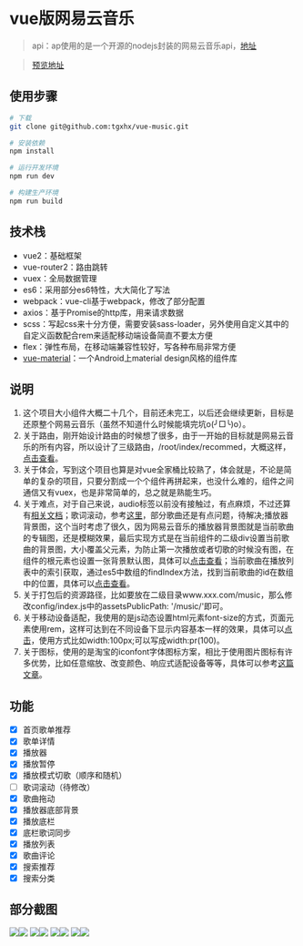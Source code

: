 # vue版网易云音乐

> api：ap使用的是一个开源的nodejs封装的网易云音乐api，[地址](https://binaryify.github.io/NeteaseCloudMusicApi/#/?id=%e5%ae%89%e8%a3%85)

> [预览地址](http://39.108.14.248/music)

## 使用步骤

``` bash
# 下载
git clone git@github.com:tgxhx/vue-music.git

# 安装依赖
npm install

# 运行开发环境
npm run dev

# 构建生产环境
npm run build

```

## 技术栈
 + vue2：基础框架
 + vue-router2：路由跳转 
 + vuex：全局数据管理
 + es6：采用部分es6特性，大大简化了写法 
 + webpack：vue-cli基于webpack，修改了部分配置
 + axios：基于Promise的http库，用来请求数据
 + scss：写起css来十分方便，需要安装sass-loader，另外使用自定义其中的自定义函数配合rem来适配移动端设备简直不要太方便
 + flex：弹性布局，在移动端兼容性较好，写各种布局非常方便
 + [vue-material](https://github.com/vuematerial/vue-material)：一个Android上material design风格的组件库

## 说明
1. 这个项目大小组件大概二十几个，目前还未完工，以后还会继续更新，目标是还原整个网易云音乐（虽然不知道什么时候能填完坑o(╯□╰)o）。
2. 关于路由，刚开始设计路由的时候想了很多，由于一开始的目标就是网易云音乐的所有内容，所以设计了三级路由，/root/index/recommed，大概这样，[点击查看](https://github.com/tgxhx/vue-music/blob/e43c4975e42b93b6ccf5d8609687879a589d4d8f/src/router/index.js)。
3. 关于体会，写到这个项目也算是对vue全家桶比较熟了，体会就是，不论是简单的复杂的项目，只要分割成一个个组件再拼起来，也没什么难的，组件之间通信又有vuex，也是非常简单的，总之就是熟能生巧。
4. 关于难点，对于自己来说，audio标签以前没有接触过，有点麻烦，不过还算有[相关文档](http://caibaojian.com/html5-audio.html)；歌词滚动，参考[这里](http://www.brafox.com/post/2015/HTML5/js%E8%A7%A3%E6%9E%90lrc%E6%AD%8C%E8%AF%8D-%E5%88%B6%E4%BD%9C%E6%BB%9A%E5%8A%A8%E6%AD%8C%E8%AF%8D.html)，部分歌曲还是有点问题，待解决;播放器背景图，这个当时考虑了很久，因为网易云音乐的播放器背景图就是当前歌曲的专辑图，还是模糊效果，最后实现方式是在当前组件的二级div设置当前歌曲的背景图，大小覆盖父元素，为防止第一次播放或者切歌的时候没有图，在组件的根元素也设置一张背景默认图，具体可以[点击查看](https://github.com/tgxhx/vue-music/blob/771218f2929de6b64a34c62597777a4fc0b6ed6e/src/components/Player.vue)；当前歌曲在播放列表中的索引获取，通过es5中数组的findIndex方法，找到当前歌曲的id在数组中的位置，具体可以[点击查看](https://github.com/tgxhx/vue-music/blob/e43c4975e42b93b6ccf5d8609687879a589d4d8f/src/components/PlayList.vue)。
5. 关于打包后的资源路径，比如要放在二级目录www.xxx.com/music，那么修改config/index.js中的assetsPublicPath: '/music/'即可。
6. 关于移动设备适配，我使用的是js动态设置html元素font-size的方式，页面元素使用rem，这样可达到在不同设备下显示内容基本一样的效果，具体可以[点击](https://segmentfault.com/a/1190000008721148)，使用方式比如width:100px;可以写成width:pr(100)。
7. 关于图标，使用的是淘宝的iconfont字体图标方案，相比于使用图片图标有许多优势，比如任意缩放、改变颜色、响应式适配设备等等，具体可以参考[这篇文章](https://www.w3cplus.com/css3/icon-fonts.html)。


## 功能
- [x] 首页歌单推荐
- [x] 歌单详情
- [x] 播放器
- [x] 播放暂停
- [x] 播放模式切歌（顺序和随机）
- [ ] 歌词滚动（待修改）
- [x] 歌曲拖动
- [x] 播放器底部背景
- [x] 播放底栏
- [x] 底栏歌词同步
- [x] 播放列表
- [x] 歌曲评论
- [x] 搜索推荐
- [x] 搜索分类

## 部分截图
![](http://wx4.sinaimg.cn/large/7b9a6229ly1fhwlyxi2mrj20ad0icn43.jpg)![](http://wx4.sinaimg.cn/large/7b9a6229ly1fhwlz0lmr2j20ac0idmzv.jpg)
![](http://wx2.sinaimg.cn/large/7b9a6229ly1fhwlz4rv98j20ac0ic78c.jpg)![](http://wx1.sinaimg.cn/mw690/7b9a6229ly1fhwlz76gf8j20ac0idq4u.jpg)
![](http://wx1.sinaimg.cn/mw690/7b9a6229ly1fhwlzckmt6j20ac0idtdf.jpg)![](http://wx2.sinaimg.cn/mw690/7b9a6229ly1fhwlzevul9j20ac0ic76k.jpg)
![](http://wx3.sinaimg.cn/mw690/7b9a6229ly1fhwlzgb1uvj20ad0id0tp.jpg)![](http://wx1.sinaimg.cn/mw690/7b9a6229ly1fhwlzlcu5ej20ac0idq6w.jpg)
